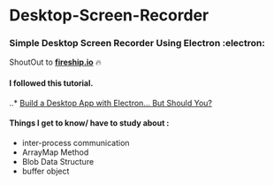 # Desktop-Screen-Recorder
### Simple Desktop Screen Recorder Using Electron :electron:
ShoutOut to [**fireship.io**](https://github.com/fireship-io) :fire:

#### I followed this tutorial.
..* [Build a Desktop App with Electron... But Should You?](https://youtu.be/3yqDxhR2XxE)

#### Things I get to know/ have to study about :
  * inter-process communication
  * ArrayMap Method
  * Blob Data Structure
  * buffer object
